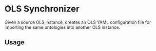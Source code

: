 # OLS Synchronizer

Given a source OLS instance, creates an OLS YAML configuration file for importing the same ontologies into another OLS instance.

## Usage
